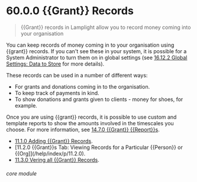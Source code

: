 # 60.0.0 {{Grant}} Records

> {{Grant}} records in Lamplight allow you to record money coming into your organisation

You can keep records of money coming in to your organisation using {{grant}} records. If you can't see these in your system, it is possible for a System Administrator to turn them on in global settings (see [16.12.2 Global Settings: Data to Store](/help/index/p/16.12.2) for more details).

These records can be used in a number of different ways:
- For grants and donations coming in to the organisation.
- To keep track of payments in kind.
- To show donations and grants given to clients - money for shoes, for example.

Once you are using {{grant}} records, it is possible to use custom and template reports to show the amounts involved in the timescales you choose. For more information, see [14.7.0 {{Grant}} {{Report}}s](/help/index/p/14.7.0).

- [11.1.0 Adding {{Grant}} Records](/help/index/p/11.1.0).
- [11.2.0 {{Grant}}s Tab: Viewing Records for a Particular {{Person}} or {{Org]](/help/index/p/11.2.0).
- [11.3.0 Vering all {{Grant}} Records](/help/index/p/11.3.0).


###### core module
